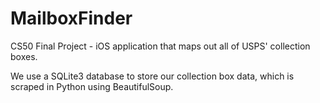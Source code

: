 # MailboxFinder
CS50 Final Project - iOS application that maps out all of USPS' collection boxes.

We use a SQLite3 database to store our collection box data, which is scraped in Python using BeautifulSoup.